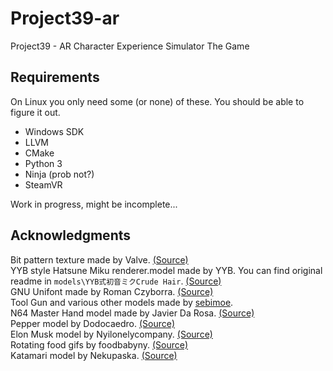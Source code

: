 # Project39-ar
Project39 - AR Character Experience Simulator The Game

## Requirements

On Linux you only need some (or none) of these. You should be able to figure it out. 

- Windows SDK
- LLVM
- CMake
- Python 3
- Ninja (prob not?)
- SteamVR

Work in progress, might be incomplete...

## Acknowledgments

Bit pattern texture made by Valve. [(Source)](https://github.com/ValveSoftware/openvr/blob/master/samples/bin/cube_texture.png)  
YYB style Hatsune Miku renderer.model made by YYB. You can find original readme in `models\YYB式初音ミクCrude Hair`. [(Source)](https://bowlroll.net/file/67801)  
GNU Unifont made by Roman Czyborra. [(Source)](http://unifoundry.com/unifont/index.html)  
Tool Gun and various other models made by [sebimoe](https://github.com/sebimoe).  
N64 Master Hand model made by Javier Da Rosa. [(Source)](https://sketchfab.com/3d-models/n64-master-hand-smooth-ver-2ca4295edabe484f88deabf12396f185)  
Pepper model by Dodocaedro. [(Source)](https://sketchfab.com/3d-models/green-pepper-photogrametry-78c7db3418b0469a8592564ed4b8d8a1)  
Elon Musk model by Nyilonelycompany. [(Source)](https://sketchfab.com/3d-models/mr-elon-musk-44e15dc97ead42878c17eabb527c412a)  
Rotating food gifs by foodbabyny. [(Source)](https://giphy.com/foodbabyny)  
Katamari model by Nekupaska. [(Source)](https://sketchfab.com/3d-models/katamari-ball-7f6c53f7fe104c37884d1559e553cb3f)
